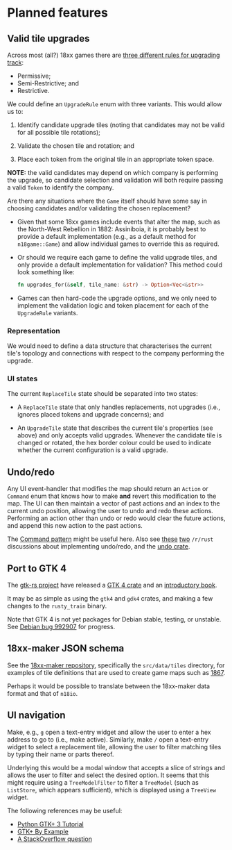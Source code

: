 # Planned features

## Valid tile upgrades

Across most (all?) 18xx games there are [three different rules for upgrading track](https://www.railsonboards.com/2020/12/26/permissive-restrictive-semi-restrictive-what-it-means/):

- Permissive;
- Semi-Restrictive; and
- Restrictive.

We could define an `UpgradeRule` enum with three variants.
This would allow us to:

1. Identify candidate upgrade tiles (noting that candidates may not be valid for all possible tile rotations);

2. Validate the chosen tile and rotation; and

3. Place each token from the original tile in an appropriate token space.

**NOTE:** the valid candidates may depend on which company is performing the upgrade, so candidate selection and validation will both require passing a valid `Token` to identify the company.

Are there any situations where the `Game` itself should have some say in choosing candidates and/or validating the chosen replacement?

- Given that some 18xx games include events that alter the map, such as the North-West Rebellion in 1882: Assiniboia, it is probably best to provide a default implementation (e.g., as a default method for `n18game::Game`) and allow individual games to override this as required.

- Or should we require each game to define the valid upgrade tiles, and only provide a default implementation for validation?
  This method could look something like:

  ```rust
  fn upgrades_for(&self, tile_name: &str) -> Option<Vec<&str>>
  ```

- Games can then hard-code the upgrade options, and we only need to implement the validation logic and token placement for each of the `UpgradeRule` variants.

### Representation

We would need to define a data structure that characterises the current tile's topology and connections with respect to the company performing the upgrade.

### UI states

The current `ReplaceTile` state should be separated into two states:

- A `ReplaceTile` state that only handles replacements, not upgrades (i.e., ignores placed tokens and upgrade concerns); and

- An `UpgradeTile` state that describes the current tile's properties (see above) and only accepts valid upgrades.
  Whenever the candidate tile is changed or rotated, the hex border colour could be used to indicate whether the current configuration is a valid upgrade.

## Undo/redo

Any UI event-handler that modifies the map should return an `Action` or `Command` enum that knows how to make **and** revert this modification to the map.
The UI can then maintain a vector of past actions and an index to the current undo position, allowing the user to undo and redo these actions.
Performing an action other than undo or redo would clear the future actions, and append this new action to the past actions.

The [Command pattern](https://rust-unofficial.github.io/patterns/patterns/behavioural/command.html) might be useful here.
Also see [these](https://redd.it/muei0l) [two](https://redd.it/mtknz0) `/r/rust` discussions about implementing undo/redo, and the [undo crate](https://github.com/evenorog/undo).

## Port to GTK 4

The [gtk-rs project](https://gtk-rs.org/) have released a [GTK 4 crate](https://crates.io/crates/gtk4) and an [introductory book](https://gtk-rs.org/gtk4-rs/stable/latest/book/).

It may be as simple as using the `gtk4` and `gdk4` crates, and making a few changes to the `rusty_train` binary.

Note that GTK 4 is not yet packages for Debian stable, testing, or unstable.
See [Debian bug 992907](https://bugs.debian.org/cgi-bin/bugreport.cgi?bug=992907) for progress.

## 18xx-maker JSON schema

See the [18xx-maker repository](https://github.com/18xx-maker/18xx-maker/), specifically the `src/data/tiles` directory, for examples of tile definitions that are used to create game maps such as [1867](https://www.18xx-maker.com/games/1867/map).

Perhaps it would be possible to translate between the 18xx-maker data format and that of `n18io`.

## UI navigation

Make, e.g., `g` open a text-entry widget and allow the user to enter a hex address to go to (i.e., make active).
Similarly, make `/` open a text-entry widget to select a replacement tile, allowing the user to filter matching tiles by typing their name or parts thereof.

Underlying this would be a modal window that accepts a slice of strings and allows the user to filter and select the desired option.
It seems that this might require using a `TreeModelFilter` to filter a `TreeModel` (such as `ListStore`, which appears sufficient), which is displayed using a `TreeView` widget.

The following references may be useful:

- [Python GTK+ 3 Tutorial](https://python-gtk-3-tutorial.readthedocs.io/en/latest/treeview.html)
- [GTK+ By Example](https://en.wikibooks.org/wiki/GTK%2B_By_Example/Tree_View/Tree_Models)
- [A StackOverflow question](https://stackoverflow.com/q/56029759)
